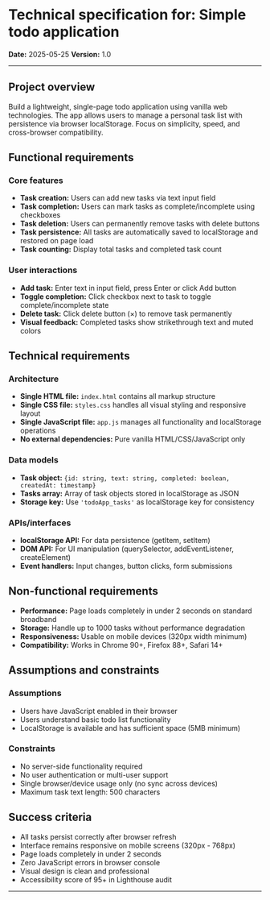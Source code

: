 # Technical specification for: Simple todo application

**Date:** 2025-05-25
**Version:** 1.0

---

## Project overview
Build a lightweight, single-page todo application using vanilla web technologies. The app allows users to manage a personal task list with persistence via browser localStorage. Focus on simplicity, speed, and cross-browser compatibility.

## Functional requirements

### Core features
- **Task creation:** Users can add new tasks via text input field
- **Task completion:** Users can mark tasks as complete/incomplete using checkboxes
- **Task deletion:** Users can permanently remove tasks with delete buttons
- **Task persistence:** All tasks are automatically saved to localStorage and restored on page load
- **Task counting:** Display total tasks and completed task count

### User interactions
- **Add task:** Enter text in input field, press Enter or click Add button
- **Toggle completion:** Click checkbox next to task to toggle complete/incomplete state
- **Delete task:** Click delete button (×) to remove task permanently
- **Visual feedback:** Completed tasks show strikethrough text and muted colors

## Technical requirements

### Architecture
- **Single HTML file:** `index.html` contains all markup structure
- **Single CSS file:** `styles.css` handles all visual styling and responsive layout
- **Single JavaScript file:** `app.js` manages all functionality and localStorage operations
- **No external dependencies:** Pure vanilla HTML/CSS/JavaScript only

### Data models
- **Task object:** `{id: string, text: string, completed: boolean, createdAt: timestamp}`
- **Tasks array:** Array of task objects stored in localStorage as JSON
- **Storage key:** Use `'todoApp_tasks'` as localStorage key for consistency

### APIs/interfaces
- **localStorage API:** For data persistence (getItem, setItem)
- **DOM API:** For UI manipulation (querySelector, addEventListener, createElement)
- **Event handlers:** Input changes, button clicks, form submissions

## Non-functional requirements
- **Performance:** Page loads completely in under 2 seconds on standard broadband
- **Storage:** Handle up to 1000 tasks without performance degradation
- **Responsiveness:** Usable on mobile devices (320px width minimum)
- **Compatibility:** Works in Chrome 90+, Firefox 88+, Safari 14+

## Assumptions and constraints

### Assumptions
- Users have JavaScript enabled in their browser
- Users understand basic todo list functionality
- LocalStorage is available and has sufficient space (5MB minimum)

### Constraints
- No server-side functionality required
- No user authentication or multi-user support
- Single browser/device usage only (no sync across devices)
- Maximum task text length: 500 characters

## Success criteria
- All tasks persist correctly after browser refresh
- Interface remains responsive on mobile screens (320px - 768px)
- Page loads completely in under 2 seconds
- Zero JavaScript errors in browser console
- Visual design is clean and professional
- Accessibility score of 95+ in Lighthouse audit

--- 